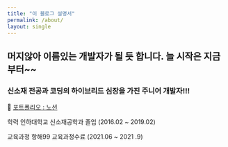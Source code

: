 ```yaml
---
title: "이 블로그 설명서"
permalink: /about/
layout: single
---
```


## 머지않아 이름있는 개발자가 될 듯 합니다. 늘 시작은 지금부터~~

### 신소재 전공과 코딩의 하이브리드 심장을 가진 주니어 개발자!!!

🐤 [포트폴리오 : 노션](https://www.notion.so/f6f0fc0f011d453bbf7a1d32437b83f0)

학력
  인하대학교 신소재공학과 졸업 (2016.02 ~ 2019.02)


교육과정
     항해99 교육과정수료 (2021.06 ~ 2021 .9)


